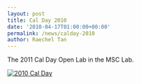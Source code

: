 ```yaml
---
layout: post
title: Cal Day 2010
date: '2010-04-17T01:00:00+00:00'
permalink: /news/calday-2010
author: Raechel Tan
---
```

<p>The 2011 Cal Day Open Lab in the MSC Lab.</p><p class="indent"><a href="{{ site.baseurl }}/assets/images/posts/2010CalDay.jpg" ><img src="{{ site.baseurl }}/assets/images/posts/2010CalDay.jpg" alt="2010 Cal Day" border="0"></a></p>
